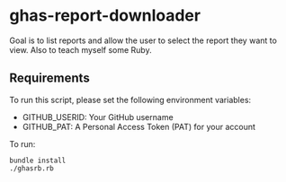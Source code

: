 # ghas-report-downloader

Goal is to list reports and allow the user to select the report they want to view. Also to teach myself some Ruby.

## Requirements

To run this script, please set the following environment variables:

- GITHUB_USERID: Your GitHub username
- GITHUB_PAT: A Personal Access Token (PAT) for your account

To run:

``` shell
bundle install
./ghasrb.rb
```

